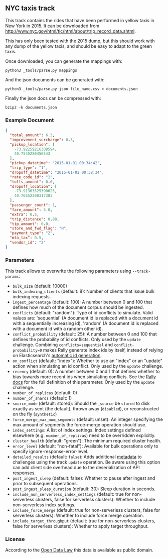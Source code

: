 ## NYC taxis track

This track contains the rides that have been performed in yellow taxis in New York in 2015. It can be downloaded from http://www.nyc.gov/html/tlc/html/about/trip_record_data.shtml.

This has only been tested with the 2015 dump, but this should work with any dump of the yellow taxis, and should be easy to adapt to the green taxis.

Once downloaded, you can generate the mappings with:

```
python3 _tools/parse.py mappings
```

And the json documents  can be generated with:

```  
python3 _tools/parse.py json file_name.csv > documents.json
```

Finally the json docs can be compressed with:

```
bzip2 -k documents.json
```

### Example Document

```json
{
  "total_amount": 6.3,
  "improvement_surcharge": 0.3,
  "pickup_location": [
    -73.92259216308594,
    40.7545280456543
  ],
  "pickup_datetime": "2015-01-01 00:34:42",
  "trip_type": "1",
  "dropoff_datetime": "2015-01-01 00:38:34",
  "rate_code_id": "1",
  "tolls_amount": 0.0,
  "dropoff_location": [
    -73.91363525390625,
    40.76552200317383
  ],
  "passenger_count": 1,
  "fare_amount": 5.0,
  "extra": 0.5,
  "trip_distance": 0.88,
  "tip_amount": 0.0,
  "store_and_fwd_flag": "N",
  "payment_type": "2",
  "mta_tax": 0.5,
  "vendor_id": "2"
}
```

### Parameters

This track allows to overwrite the following parameters using `--track-params`:

* `bulk_size` (default: 10000)
* `bulk_indexing_clients` (default: 8): Number of clients that issue bulk indexing requests.
* `ingest_percentage` (default: 100): A number between 0 and 100 that defines how much of the document corpus should be ingested.
* `conflicts` (default: "random"): Type of id conflicts to simulate. Valid values are: 'sequential' (A document id is replaced with a document id with a sequentially increasing id), 'random' (A document id is replaced with a document id with a random other id).
* `conflict_probability` (default: 25): A number between 0 and 100 that defines the probability of id conflicts. Only used by the `update` challenge. Combining ``conflicts=sequential`` and ``conflict-probability=0`` makes Rally generate index ids by itself, instead of relying on Elasticsearch's [automatic id generation](https://www.elastic.co/guide/en/elasticsearch/reference/current/docs-index_.html#_automatic_id_generation).
* `on_conflict` (default: "index"): Whether to use an "index" or an "update" action when simulating an id conflict. Only used by the `update` challenge.
* `recency` (default: 0): A number between 0 and 1 that defines whether to bias towards more recent ids when simulating conflicts. See the [Rally docs](http://esrally.readthedocs.io/en/latest/track.html#bulk) for the full definition of this parameter. Only used by the `update` challenge.
* `number_of_replicas` (default: 0)
* `number_of_shards` (default: 1)
* `source_mode` (default: stored): Should the `_source` be `stored` to disk exactly as sent (the default), thrown away (`disabled`), or reconstructed on the fly (`synthetic`)
* `force_merge_max_num_segments` (default: unset): An integer specifying the max amount of segments the force-merge operation should use.
* `index_settings`: A list of index settings. Index settings defined elsewhere (e.g. `number_of_replicas`) need to be overridden explicitly.
* `cluster_health` (default: "green"): The minimum required cluster health.
* `error_level` (default: "non-fatal"): Available for bulk operations only to specify ignore-response-error-level.
* `detailed_results` (default: `false`): Adds additional [metadata](https://esrally.readthedocs.io/en/latest/track.html?highlight=detailed-results#meta-data) to challenges using the track `update` operation. Be aware using this option can add client side overhead due to the deserialization of API responses.
* `post_ingest_sleep` (default: false): Whether to pause after ingest and prior to subsequent operations.
* `post_ingest_sleep_duration` (default: 30): Sleep duration in seconds.
* `include_non_serverless_index_settings` (default: true for non-serverless clusters, false for serverless clusters): Whether to include non-serverless index settings.
* `include_force_merge` (default: true for non-serverless clusters, false for serverless clusters): Whether to include force merge operation.
* `include_target_throughput` (default: true for non-serverless clusters, false for serverless clusters): Whether to apply target throughput.

### License

According to the [Open Data Law](https://opendata.cityofnewyork.us/open-data-law/) this data is available as public domain.
